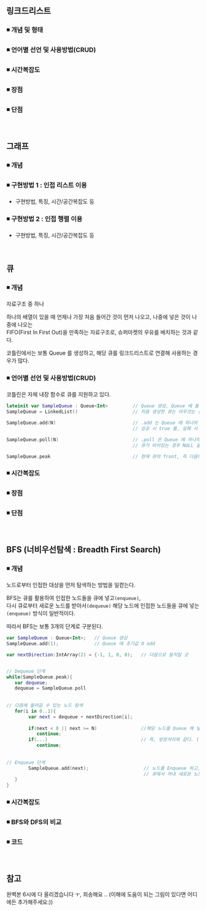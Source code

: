 ## 링크드리스트

### ◾ 개념 및 형태

### ◾ 언어별 선언 및 사용방법(CRUD)

### ◾ 시간복잡도

### ◾ 장점

### ◾ 단점

</br>

## 그래프

### ◾ 개념

### ◾ 구현방법 1 : 인접 리스트 이용
- 구현방법, 특징, 시간/공간복잡도 등

### ◾ 구현방법 2 : 인접 행렬 이용
- 구현방법, 특징, 시간/공간복잡도 등

</br>

## 큐

### ◾ 개념
자료구조 중 하나  
  
하나의 배열이 있을 때 언제나 가장 처음 들어간 것이 먼저 나오고, 나중에 넣은 것이 나중에 나오는  
FIFO(First In First Out)을 만족하는 자료구조로, 슈퍼마켓의 우유를 배치하는 것과 같다.  
  
코틀린에서는 보통 Queue 를 생성하고, 해당 큐를 링크드리스트로 연결해 사용하는 경우가 많다.    
### ◾ 언어별 선언 및 사용방법(CRUD)
코틀린은 자체 내장 함수로 큐를 지원하고 있다.

```Kotlin
lateinit var SampleQueue : Queue<Int>         // Queue 생성, Queue 에 들어갈 자료형을 <...> 안에서 지정할 수 있다.
SampleQueue = LinkedList()                    // 처음 생성한 큐는 아무것는 상태이다, 따라서 Queue 에서 사용할 배열 혹은 자료구조를 선언한다.

SampleQueue.add(N)                            // .add 는 Queue 에 하나의 자료를 넣는 명령어로, 가장 마지막에 넣은 벨류값 뒤에 위치하게 된다.
                                              // 성공 시 true 를, 실패 시 false 를 리턴한다.

SampleQueue.poll(N)                           // .poll 은 Queue 에 하나의 자료를 빼는 명령어로, 가장 처음 넣었던 벨류를 출력한다.
                                              // 큐가 비어있는 경우 NULL 을 리턴한다.

SampleQueue.peak                              // 현재 큐의 front, 즉 다음에 poll 했을 때 나올 Queue 의 벨류값을 출력한다.
```

### ◾ 시간복잡도

### ◾ 장점

### ◾ 단점

</br>

## BFS (너비우선탐색 : Breadth First Search)

### ◾ 개념
노드로부터 인접한 대상을 먼저 탐색하는 방법을 일컫는다.  
  
BFS는 큐를 활용하여 인접한 노드들을 큐에 넣고`(enqueue)`,  
다시 큐로부터 새로운 노드를 받아서`(dequeue)` 해당 노드에 인접한 노드들을 큐에 넣는`(enqueue)` 방식이 일반적이다.  
  
따라서 BFS는 보통 3개의 단계로 구분된다.  
```Kotlin
var SampleQueue : Queue<Int>;   // Queue 생성
SampleQueue.add(1);             // Queue 에 초기값 0 add

var nextDirection:IntArray(2) = {-1, 1, 0, 0);   // 다음으로 움직일 곳


// Dequeue 단계
while(SampleQueue.peak){
   var dequeue;
   dequeue = SampleQueue.poll
   
   
// 다음에 들어갈 수 있는 노드 탐색   
   for(i in 0..1){
        var next = dequeue + nextDirection[i];       
        
        if(next < 0 || next >= N)                //해당 노드를 Queue 에 넣어도 되는 값인지 확인
           continue;
        if(...)                                  // 즉, 방문처리와 같다. (넣었던 노드를 다시 넣으며 안됨, 노드가 아닌 값을 넣으면 안됨, 특정조건 등)
           continue;
           
           
// Enqueue 단계        
        SampleQueue.add(next);                    // 노드를 Enqueue 하고, dequeue 한 값에서 인접한 노드들에 대한 탐색이 끝나면
                                                  // 큐에서 꺼내 새로운 노드로 위 과정을 반복한다.
   }
}

```
### ◾ 시간복잡도

### ◾ BFS와 DFS의 비교

### ◾ 코드
</br>


## 참고
완벽본 6시에 다 올리겠습니다 ㅜ, 죄송해요 ..
(이해에 도움이 되는 그림이 있다면 어디에든 추가해주세요:))
